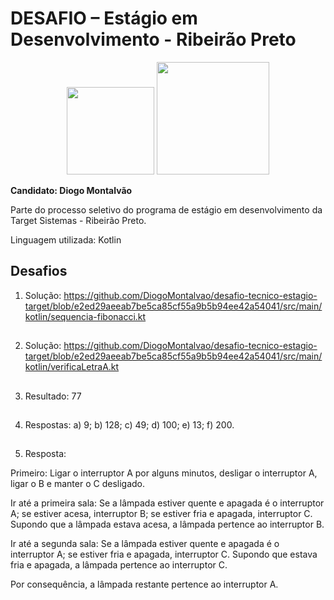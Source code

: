 # DESAFIO – Estágio em Desenvolvimento - Ribeirão Preto
<p align="center">
  <img width="140" src="https://github.com/user-attachments/assets/0c3c58d3-44c9-4d22-b24c-fe9e87acf0ce">
  <img width="180" src="https://github.com/user-attachments/assets/a292a77f-0981-4095-9d14-498c41b3c04d">
</p>

**Candidato: Diogo Montalvão**

Parte do processo seletivo do programa de estágio em desenvolvimento da Target Sistemas - Ribeirão Preto.

Linguagem utilizada: Kotlin

## Desafios

1) Solução: https://github.com/DiogoMontalvao/desafio-tecnico-estagio-target/blob/e2ed29aeeab7be5ca85cf55a9b5b94ee42a54041/src/main/kotlin/sequencia-fibonacci.kt

##
2) Solução: https://github.com/DiogoMontalvao/desafio-tecnico-estagio-target/blob/e2ed29aeeab7be5ca85cf55a9b5b94ee42a54041/src/main/kotlin/verificaLetraA.kt

##
3) Resultado: 77

##
4) Respostas: a) 9; b) 128; c) 49; d) 100; e) 13; f) 200.

##
5) Resposta:
   
Primeiro: Ligar o interruptor A por alguns minutos, desligar o interruptor A, ligar o B e manter o C desligado.

Ir até a primeira sala: Se a lâmpada estiver quente e apagada é o interruptor A; se estiver acesa, interruptor B; se estiver fria e apagada, interruptor C. Supondo que a lâmpada estava acesa, a lâmpada pertence ao interruptor B.

Ir até a segunda sala: Se a lâmpada estiver quente e apagada é o interruptor A; se estiver fria e apagada, interruptor C. Supondo que estava fria e apagada, a lâmpada pertence ao interruptor C.

Por consequência, a lâmpada restante pertence ao interruptor A.
